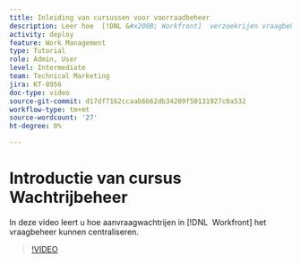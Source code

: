 ```yaml
---
title: Inleiding van cursussen voor voorraadbeheer
description: Leer hoe  [!DNL &#x200B; Workfront]  verzoekrijen vraagbeheer kunnen centraliseren.
activity: deploy
feature: Work Management
type: Tutorial
role: Admin, User
level: Intermediate
team: Technical Marketing
jira: KT-8956
doc-type: video
source-git-commit: d17df7162ccaab6b62db34209f50131927c0a532
workflow-type: tm+mt
source-wordcount: '27'
ht-degree: 0%

---
```


# Introductie van cursus Wachtrijbeheer

In deze video leert u hoe aanvraagwachtrijen in [!DNL &#x200B; Workfront] het vraagbeheer kunnen centraliseren.

>[!VIDEO](https://video.tv.adobe.com/v/335219/?quality=12&learn=on&enablevpops)
